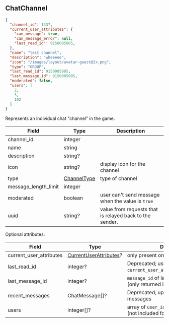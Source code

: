 ## ChatChannel
```json
{
  "channel_id": 1337,
  "current_user_attributes": {
    "can_message": true,
    "can_message_error": null,
    "last_read_id": 9150005005,
  },
  "name": "test channel",
  "description": "wheeeee",
  "icon": "/images/layout/avatar-guest@2x.png",
  "type": "GROUP",
  "last_read_id": 9150005005,
  "last_message_id": 9150005005,
  "moderated": false,
  "users": [
    2,
    3,
    102
  ]
}
```

Represents an individual chat "channel" in the game.

Field                   | Type                          | Description
----------------------- | ----------------------------- | ------------------
channel_id              | integer                       | |
name                    | string                        | |
description             | string?                       | |
icon                    | string?                       | display icon for the channel
type                    | [ChannelType](#channeltype)   | type of channel
message_length_limit    | integer                       | |
moderated               | boolean                       | user can't send message when the value is `true`
uuid                    | string?                       | value from requests that is relayed back to the sender.

Optional attributes:

Field                   | Type                                             | Description
----------------------- | ------------------------------------------------ | ------------------
current_user_attributes | [CurrentUserAttributes](#currentuserattributes)? | only present on some responses
last_read_id            | integer?                                         | Deprecated; use `current_user_attributes.last_read_id`.
last_message_id         | integer?                                         | `message_id` of last known message (only returned in presence responses)
recent_messages         | ChatMessage[]?                                   | Deprecated; up to 50 most recent messages
users                   | integer[]?                                       | array of `user_id` that are in the channel (not included for `PUBLIC` channels)
